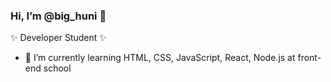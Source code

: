 ### Hi, I’m @big_huni 👋

✨ Developer Student ✨
- 🌱 I’m currently learning HTML, CSS, JavaScript, React, Node.js at front-end school
